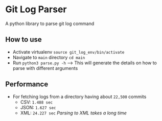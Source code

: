 # Git Log Parser
A python library to parse git log command

## How to use
* Activate virtualenv `source git_log_env/bin/activate`
* Navigate to `main` directory `cd main`
* Run `python3 parse.py -h` --> This will generate the details on how to parse with different arguments

## Performance
* For fetching logs from a directory having about `22,500` commits
    * CSV: `1.488 sec`
    * JSON: `1.627 sec`
    * XML: `24.227 sec` _Parsing to XML takes a long time_
